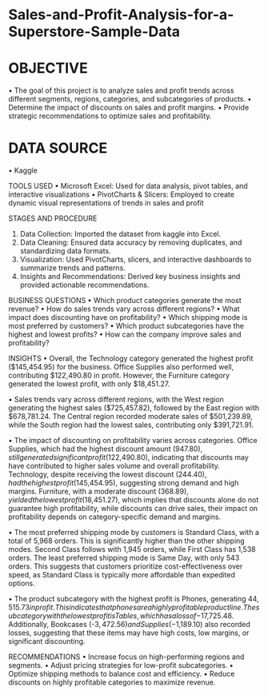 # Sales-and-Profit-Analysis-for-a-Superstore-Sample-Data
# OBJECTIVE
•	The goal of this project is to analyze sales and profit trends across different segments, regions, categories, and subcategories of products. 
•	Determine the impact of discounts on sales and profit margins.
•	Provide strategic recommendations to optimize sales and profitability.

# DATA SOURCE
•	Kaggle

TOOLS USED
•	Microsoft Excel: Used for data analysis, pivot tables, and interactive visualizations
•	PivotCharts & Slicers: Employed to create dynamic visual representations of trends in sales and profit

STAGES AND PROCEDURE
1.	Data Collection: Imported the dataset from kaggle into Excel.
2.	Data Cleaning: Ensured data accuracy by removing duplicates, and standardizing data formats.
3.	Visualization: Used PivotCharts, slicers, and interactive dashboards to summarize trends and patterns.
4.	Insights and Recommendations: Derived key business insights and provided actionable recommendations.
   
BUSINESS QUESTIONS
•	Which product categories generate the most revenue?
•	How do sales trends vary across different regions?
•	What impact does discounting have on profitability?
•	Which shipping mode is most preferred by customers?
•	Which product subcategories have the highest and lowest profits?
•	How can the company improve sales and profitability?

INSIGHTS 
•	Overall, the Technology category generated the highest profit ($145,454.95) for the business. Office Supplies also performed well, contributing $122,490.80 in profit. However, the Furniture category generated the lowest profit, with only $18,451.27. 

•	Sales trends vary across different regions, with the West region generating the highest sales ($725,457.82), followed by the East region with $678,781.24. The Central region recorded moderate sales of $501,239.89, while the South region had the lowest sales, contributing only $391,721.91. 

•	The impact of discounting on profitability varies across categories. Office Supplies, which had the highest discount amount ($947.80), still generated significant profit ($122,490.80), indicating that discounts may have contributed to higher sales volume and overall profitability. Technology, despite receiving the lowest discount ($244.40), had the highest profit ($145,454.95), suggesting strong demand and high margins. Furniture, with a moderate discount ($368.89), yielded the lowest profit ($18,451.27), which implies that discounts alone do not guarantee high profitability, while discounts can drive sales, their impact on profitability depends on category-specific demand and margins.

•	The most preferred shipping mode by customers is Standard Class, with a total of 5,968 orders. This is significantly higher than the other shipping modes. Second Class follows with 1,945 orders, while First Class has 1,538 orders. The least preferred shipping mode is Same Day, with only 543 orders. This suggests that customers prioritize cost-effectiveness over speed, as Standard Class is typically more affordable than expedited options.

•	The product subcategory with the highest profit is Phones, generating $44,515.73 in profit. This indicates that phones are a highly profitable product line. The subcategory with the lowest profit is Tables, which has a loss of -$17,725.48. Additionally, Bookcases (-$3,472.56) and Supplies (-$1,189.10) also recorded losses, suggesting that these items may have high costs, low margins, or significant discounting.

RECOMMENDATIONS
•	Increase focus on high-performing regions and segments.
•	Adjust pricing strategies for low-profit subcategories.
•	Optimize shipping methods to balance cost and efficiency.
•	Reduce discounts on highly profitable categories to maximize revenue.

